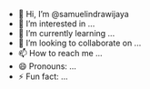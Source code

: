 - 👋 Hi, I’m @samuelindrawijaya
- 👀 I’m interested in ...
- 🌱 I’m currently learning ...
- 💞️ I’m looking to collaborate on ...
- 📫 How to reach me ...
- 😄 Pronouns: ...
- ⚡ Fun fact: ...

<!---
samuelindrawijaya/samuelindrawijaya is a ✨ special ✨ repository because its `README.md` (this file) appears on your GitHub profile.
You can click the Preview link to take a look at your changes.
--->

